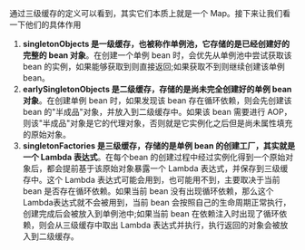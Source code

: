 通过三级缓存的定义可以看到，其实它们本质上就是一个 Map。接下来让我们看一下他们的具体作用
1. **singletonObjects 是一级缓存，也被称作单例池，它存储的是已经创建好的完整的 bean 对象**。在创建一个单例 bean 时，会优先从单例池中尝试获取该 bean 的实例，如果能够获取到则直接返回;如果获取不到则继续创建该单例 bean。
2. **earlySingletonObjects 是二级缓存，存储的是尚未完全创建好的单例 bean 对象**。在创建单例 bean 时，如果发现该 bean 存在循环依赖，则会先创建该 bean 的"半成品"对象，并放入到二级缓存中。如果该 bean 需要进行 AOP，则该"半成品"对象是它的代理对象，否则就是它实例化之后但是尚未属性填充的原始对象。
3. **singletonFactories 是三级缓存，存储的是单例 bean 的创建工厂，其实就是一个 Lambda 表达式**。在每个bean 的创建过程中经过实例化得到一个原始对象后，都会提前基于该原始对象暴露一个 Lambda 表达式，并保存到三级缓存中。这个 Lambda 表达式可能会用到，也可能用不到，主要取决于当前 bean 是否存在循环依赖。如果当前 bean 没有出现循环依赖，那么这个 Lambda表达式就不会被用到，当前 bean 会按照自己的生命周期正常执行，创建完成后会被放入到单例池中;如果当前 bean 在依赖注入时出现了循环依赖，则会从三级缓存中取出 Lambda 表达式并执行，执行返回的对象会被放入到二级缓存。